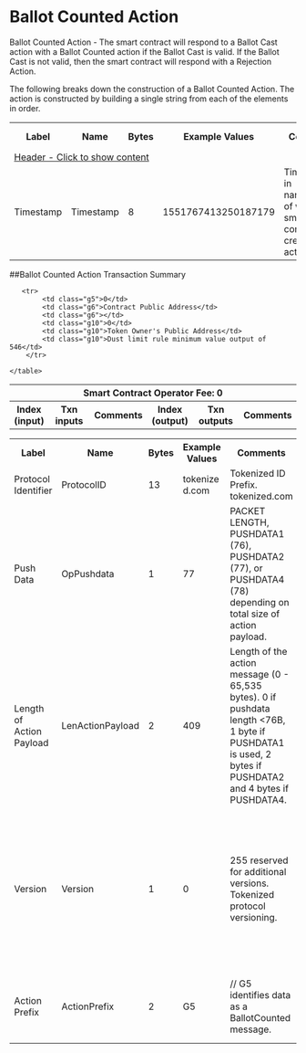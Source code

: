 


# Ballot Counted Action

Ballot Counted Action -  The smart contract will respond to a Ballot Cast action with a Ballot Counted action if the Ballot Cast is valid.  If the Ballot Cast is not valid, then the smart contract will respond with a Rejection Action.

The following breaks down the construction of a Ballot Counted Action. The action is constructed by building a single string from each of the elements in order.

<div class="ritz grid-container" dir="ltr">
    <table class="waffle" cellspacing="0" cellpadding="0" table-layout=fixed width=100%>
         <tr style='height:19px;'>
            <th style="width:9%" class="s0">Label</th>
            <th style="width:9%" class="s1">Name</th>
            <th style="width:2%" class="s1">Bytes</th>
            <th style="width:25%" class="s1">Example Values</th>
            <th style="width:36%" class="s1">Comments</th>
            <th style="width:5%" class="s1">Data Type</th>
            <th class="s1">Amendment Restrictions</th>
        </tr>
        <tr>
            <td class="g5" colspan="7">
                <a href="javascript:;" data-popover="type-Header">
                   Header - Click to show content
                </a>
             </td>
        </tr>
        <tr>
            <td class="g9">Timestamp</td>
            <td class="g10">Timestamp</td>
            <td class="g10">8</td>
            <td class="g10">1551767413250187179</td>
            <td class="g10">Timestamp in nanoseconds of when the smart contract created the action.</td>
            <td class="g10">timestamp</td>
            <td class="g10">Cannot be changed by issuer, operator. Smart contract controls.</td>
        </tr>
    </table>
</div>

##Ballot Counted Action Transaction Summary

<div class="ritz grid-container" dir="ltr">
    <table class="waffle" cellspacing="0" cellpadding="0" table-layout=fixed width=100%>
         <tr style='height:19px;'>
            <th class="s0" colspan="6">Smart Contract Operator Fee: 0</th>
       </tr>
         <tr style='height:19px;'>
            <th style="width:10%" class="s0">Index (input)</th>
            <th style="width:20%" class="s1">Txn inputs</th>
            <th style="width:20%" class="s1">Comments</th>
            <th style="width:10%" class="s1">Index (output)</th>
            <th style="width:20%" class="s1">Txn outputs</th>
            <th class="s1">Comments</th>
       </tr>


       <tr>
            <td class="g5">0</td>
            <td class="g6">Contract Public Address</td>
            <td class="g6"></td>
            <td class="g10">0</td>
            <td class="g10">Token Owner's Public Address</td>
            <td class="g10">Dust limit rule minimum value output of 546</td>
        </tr>

    </table>
</div>



<div class="ui modal" id="type-Header">
    <i class="close icon"></i>
    <div class="content docs-content">
        <table class="ui table">
            <tr style='height:19px;'>
                <th style="width:5%" class="s1">Label</th>
                <th style="width:9%" class="s1">Name</th>
                <th style="width:3%" class="s1">Bytes</th>
                <th style="width:33%" class="s1">Example Values</th>
                <th style="width:26%" class="s1">Comments</th>
                <th style="width:5%" class="s1">Data Type</th>
                <th class="s2">Amendment Restrictions</th>
            </tr>
            <tr>
                <td class="g10">Protocol Identifier</td>
                <td class="g10">ProtocolID</td>
                <td class="g10">13</td>
                <td class="g10" style="word-break:break-all">tokenized.com</td>
                <td class="g10">Tokenized ID Prefix.  tokenized.com</td>
                <td class="g10">string</td>
                <td class="g10"></td>
            </tr>
            <tr>
                <td class="g10">Push Data</td>
                <td class="g10">OpPushdata</td>
                <td class="g10">1</td>
                <td class="g10" style="word-break:break-all">77</td>
                <td class="g10">PACKET LENGTH, PUSHDATA1 (76), PUSHDATA2 (77), or PUSHDATA4 (78) depending on total size of action payload.</td>
                <td class="g10">opcode</td>
                <td class="g10">Cannot be changed by issuer, operator or smart contract.</td>
            </tr>
            <tr>
                <td class="g10">Length of Action Payload</td>
                <td class="g10">LenActionPayload</td>
                <td class="g10">2</td>
                <td class="g10" style="word-break:break-all">409</td>
                <td class="g10">Length of the action message (0 - 65,535 bytes). 0 if pushdata length <76B, 1 byte if PUSHDATA1 is used, 2 bytes if PUSHDATA2 and 4 bytes if PUSHDATA4.</td>
                <td class="g10">pushdata_length</td>
                <td class="g10">Depends on Action Payload</td>
            </tr>
            <tr>
                <td class="g10">Version</td>
                <td class="g10">Version</td>
                <td class="g10">1</td>
                <td class="g10" style="word-break:break-all">0</td>
                <td class="g10">255 reserved for additional versions. Tokenized protocol versioning.</td>
                <td class="g10">uint8</td>
                <td class="g10">Can be changed by Issuer or Operator at their discretion.  Smart Contract will reject if it hasn't been updated to interpret the specified version.</td>
            </tr>
            <tr>
                <td class="g10">Action Prefix</td>
                <td class="g10">ActionPrefix</td>
                <td class="g10">2</td>
                <td class="g10" style="word-break:break-all">G5</td>
                <td class="g10">// G5 identifies data as a BallotCounted message.</td>
                <td class="g10">string</td>
                <td class="g10">Cannot be changed by issuer, operator or smart contract.</td>
            </tr>
        </table>
    </div>
</div>

